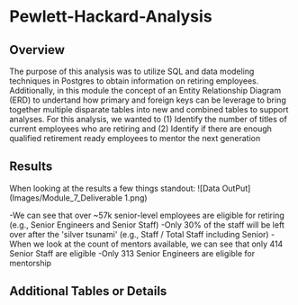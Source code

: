 # Pewlett-Hackard-Analysis
## Overview
The purpose of this analysis was to utilize SQL and data modeling techniques in Postgres to obtain information on retiring employees. Additionally, in this module the concept of an Entity Relationship Diagram (ERD) to undertand how primary and foreign keys can be leverage to bring together multiple disparate tables into new and combined tables to support analyses. For this analysis, we wanted to (1) Identify the number of titles of current employees who are retiring and (2) Identify if there are enough qualified retirement ready employees to mentor the next generation

## Results
When looking at the results a few things standout:
![Data OutPut](Images/Module_7_Deliverable 1.png)


-We can see that over ~57k senior-level employees are eligible for retiring (e.g., Senior Engineers and Senior Staff)
-Only 30% of the staff will be left over after the 'silver tsunami' (e.g., Staff / Total Staff including Senior)
-When we look at the count of mentors available, we can see that only 414 Senior Staff are eligible
-Only 313 Senior Engineers are eligible for mentorship

## Additional Tables or Details
